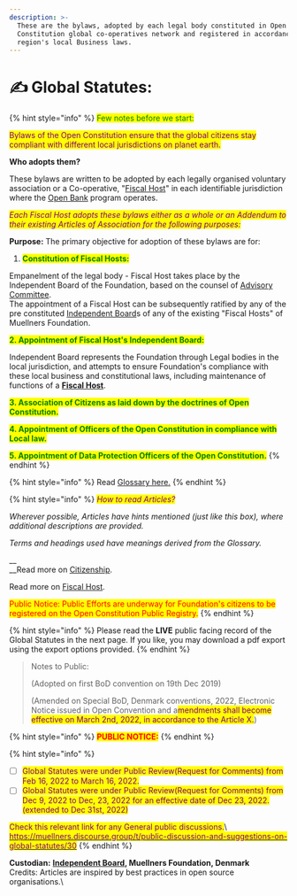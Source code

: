 ```yaml
---
description: >-
  These are the bylaws, adopted by each legal body constituted in Open
  Constitution global co-operatives network and registered in accordance with a
  region's local Business laws.
---
```


# ✍ Global Statutes:

{% hint style="info" %}
<mark style="color:green;">Few notes before we start:</mark>

<mark style="color:purple;">Bylaws of the Open Constitution ensure that the global citizens stay compliant with different local jurisdictions on planet earth.</mark>

**Who adopts them?**

These bylaws are written to be adopted by each legally organised voluntary association or a Co-operative, "[Fiscal Host](./#global-offices)" in each identifiable jurisdiction where the [Open Bank](https://open-bank.org) program operates.&#x20;

_<mark style="color:purple;">Each Fiscal Host adopts these bylaws either as a whole or an Addendum to their existing Articles of Association for the following purposes:</mark>_&#x20;

**Purpose:** The primary objective for adoption of these bylaws are for:

1. <mark style="color:green;">**Constitution of Fiscal Hosts:**</mark>&#x20;

Empanelment of the legal body - Fiscal Host takes place by the Independent Board of the Foundation, based on the counsel of [Advisory Committee](../../foundation/advisory-council.md).  \
The appointment of a Fiscal Host can be subsequently ratified by any of the pre constituted [Independent Board](../../charters/independent-board.md)s of any of the existing "Fiscal Hosts" of Muellners Foundation.

<mark style="color:green;">**2. Appointment of Fiscal Host's Independent Board:**</mark>

Independent Board represents the Foundation through Legal bodies in the local jurisdiction, and attempts to ensure Foundation's compliance with these local business and constitutional laws, including maintenance of functions of a [**Fiscal Host**](broken-reference).

<mark style="color:green;">**3. Association of Citizens as laid down by the doctrines of Open Constitution.**</mark>

<mark style="color:green;">**4. Appointment of Officers of the Open Constitution in compliance with Local law.**</mark>

<mark style="color:green;">**5. Appointment of Data Protection Officers of the Open Constitution.**</mark>
{% endhint %}

{% hint style="info" %}
Read [Glossary here.](../../glossary.md)
{% endhint %}

{% hint style="info" %}
_<mark style="color:purple;">How to read Articles?</mark>_

_Wherever possible, Articles have hints mentioned (just like this box), where additional descriptions are provided._&#x20;

_Terms and headings used have meanings derived from the Glossary._

__\
__Read more on [Citizenship](../../foundation/citizenship/).&#x20;

Read more on [Fiscal Host](../../fiscal-hosts/fiscal-hosts.md).

<mark style="color:red;">Public Notice: Public Efforts are underway for Foundation's citizens to be registered on the Open Constitution Public Registry.</mark>
{% endhint %}

{% hint style="info" %}
Please read the **LIVE** public facing record of the Global Statutes in the next page. If you like, you may download a pdf export using the export options provided.
{% endhint %}

> Notes to Public:
>
> (Adopted on first BoD convention on 19th Dec 2019)
>
> (Amended on Special BoD, Denmark conventions, 2022, Electronic Notice issued in Open Convention and a<mark style="color:purple;">mendments shall become effective on March 2nd, 2022, in accordance to the Article X.</mark>)

{% hint style="info" %}
<mark style="color:red;">**PUBLIC NOTICE:**</mark>&#x20;
{% endhint %}



{% hint style="info" %}
* [ ] <mark style="color:purple;">Global Statutes were under Public Review(Request for Comments) from Feb 16, 2022 to March 16, 2022.</mark>&#x20;
* [ ] <mark style="color:purple;">Global Statutes were under Public Review(Request for Comments) from Dec 9, 2022 to Dec, 23, 2022 for an effective date of Dec 23, 2022.(extended to Dec 31st, 2022)</mark> <mark style="color:red;"></mark>&#x20;

<mark style="color:purple;">Check this relevant link for any General public discussions.</mark>\ <mark style="color:purple;"></mark>[<mark style="color:purple;">https://muellners.discourse.group/t/public-discussion-and-suggestions-on-global-statutes/30</mark>](https://muellners.discourse.group/t/public-discussion-and-suggestions-on-global-statutes/30)<mark style="color:purple;"></mark>
{% endhint %}

**Custodian:** [**Independent Board**](../../charters/independent-board.md)**, Muellners Foundation, Denmark**\
Credits: Articles are inspired by best practices in open source organisations.\
